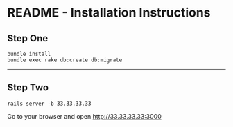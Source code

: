 # README - Installation Instructions

## Step One

```
bundle install
bundle exec rake db:create db:migrate
```

---------------------------------

## Step Two

```
rails server -b 33.33.33.33
```

Go to your browser and open http://33.33.33.33:3000
